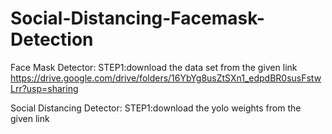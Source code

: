 # Social-Distancing-Facemask-Detection


Face Mask Detector:
STEP1:download the data set from the given link
https://drive.google.com/drive/folders/16YbYg8usZtSXn1_edpdBR0susFstwLrr?usp=sharing


Social Distancing Detector:
STEP1:download the yolo weights from the given link
